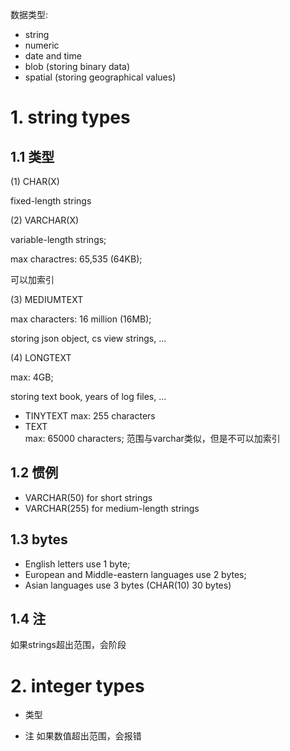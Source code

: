 数据类型:
- string
- numeric
- date and time
- blob (storing binary data)
- spatial (storing geographical values)

# 1. string types

## 1.1 类型
(1) CHAR(X)  
  
fixed-length strings

(2) VARCHAR(X)  
  
variable-length strings;
  
max charactres: 65,535 (64KB);
  
可以加索引

(3) MEDIUMTEXT
  
  max characters: 16 million (16MB); 
  
  storing json object, cs view strings, ...

(4) LONGTEXT  
  
  max: 4GB; 
  
  storing text book, years of log files, ...

- TINYTEXT 
  max: 255 characters
- TEXT  
  max: 65000 characters;
  范围与varchar类似，但是不可以加索引

## 1.2 惯例
- VARCHAR(50)  for short strings
- VARCHAR(255)  for medium-length strings

## 1.3 bytes
- English letters use 1 byte;
- European and Middle-eastern languages use 2 bytes;
- Asian languages use 3 bytes (CHAR(10)  30 bytes)

## 1.4 注
如果strings超出范围，会阶段

# 2. integer types

- 类型



- 注
如果数值超出范围，会报错















